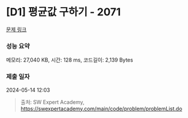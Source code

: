 # [D1] 평균값 구하기 - 2071 

[문제 링크](https://swexpertacademy.com/main/code/problem/problemDetail.do?contestProbId=AV5QRnJqA5cDFAUq) 

### 성능 요약

메모리: 27,040 KB, 시간: 128 ms, 코드길이: 2,139 Bytes

### 제출 일자

2024-05-14 12:03



> 출처: SW Expert Academy, https://swexpertacademy.com/main/code/problem/problemList.do